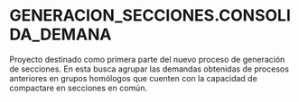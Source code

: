 # GENERACION_SECCIONES.CONSOLIDA_DEMANA

Proyecto destinado como primera parte del nuevo proceso de generación de secciones. En esta busca agrupar las demandas obtenidas de procesos anteriores en grupos homólogos que cuenten con la capacidad de compactare en secciones en común.

